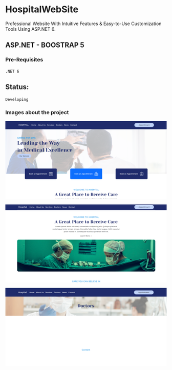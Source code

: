 # HospitalWebSite
Professional Website With Intuitive Features & Easy-to-Use Customization Tools Using ASP.NET 6.

## ASP.NET - BOOSTRAP 5
### Pre-Requisites
`.NET 6` 

## Status:
`Developing`

### Images about the project
![alt text](https://github.com/Nor-Mand/HospitalWebSite/blob/master/HospitalWebSite/wwwroot/images/project/picture_1.png)

![alt text](https://github.com/Nor-Mand/HospitalWebSite/blob/master/HospitalWebSite/wwwroot/images/picture_1.png)

![alt text](https://github.com/Nor-Mand/HospitalWebSite/blob/master/HospitalWebSite/wwwroot/images/picture_2.png)
